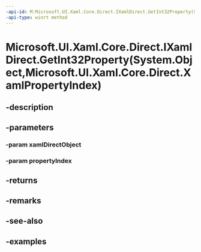 ```yaml
---
-api-id: M:Microsoft.UI.Xaml.Core.Direct.IXamlDirect.GetInt32Property(System.Object,Microsoft.UI.Xaml.Core.Direct.XamlPropertyIndex)
-api-type: winrt method
---
```


# Microsoft.UI.Xaml.Core.Direct.IXamlDirect.GetInt32Property(System.Object,Microsoft.UI.Xaml.Core.Direct.XamlPropertyIndex)

<!--
public int GetInt32Property (object xamlDirectObject, Microsoft.UI.Xaml.Core.Direct.XamlPropertyIndex propertyIndex);
-->

## -description

## -parameters

### -param xamlDirectObject

### -param propertyIndex

## -returns

## -remarks

## -see-also

## -examples

